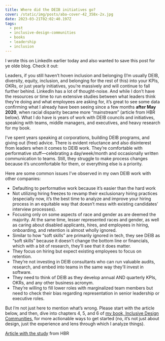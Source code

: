 ```yaml
---
title: Where did the DEIB initiatives go?
cover: /static/img/posts/aba-cover-42_358x-2x.jpg
date: 2023-03-21T02:02:40.197Z
tags:
  - post
  - inclusive-design-communities
  - books
  - leadership
  - inclusion
---
```

I wrote this on LinkedIn earlier today and also wanted to save this post for ye olde blog. Check it out:

Leaders, if you still haven’t hoven inclusion and belonging (I’m usually DEIB, diversity, equity, inclusion, and belonging for the rest of this) into your KPIs, OKRs, or just yearly initiatives, you’re massively and will continue to fall further behind. LinkedIn has a lot of thought-noise. And while I don’t have the resources or time to run extensive studies between what leaders think they’re doing and what employees are asking for, it’s great to see some data confirming what I already have been seeing since a few months **after May 2020**, when racial disparity became more “mainstream” (article from HBR below). What I do have is years of work with DEIB councils and initiatives, speaking with teams, middle managers, and executives, and heavy research for my book.

I’ve spent years speaking at corporations, building DEIB programs, and giving out (free) advice. There is evident reluctance and also disinterest from leaders when it comes to DEIB work. They’re comfortable with performative stuff—celebrating a day/week/month and occasionally written communication to teams. Still, they struggle to make process changes because it’s uncomfortable for them, or everything else is a priority.

Here are some common issues I’ve observed in my own DEIB work with other companies:

* Defaulting to performative work because it’s easier than the hard work
* Not utilizing hiring freezes to revamp their exclusionary hiring practices (especially now, it’s the best time to analyze and improve your hiring process in an equitable way that doesn’t mess with existing candidates’ interview processes).
* Focusing only on some aspects of race and gender as are deemed the majority. At the same time, lesser represented races and gender, as well as caring about disabled applicants, hires, and employees in hiring, onboarding, and retention is almost wholly ignored.
* Similar to how “soft skills” are primarily ignored in tech, they see DEIB as “soft skills” because it doesn’t change the bottom line or financials, which with a bit of research, they’ll see that it does matter.
* They focus on hiring but expect existing employees to focus on retention.
* They’re not investing in DEIB consultants who can run valuable audits, research, and embed into teams in the same way they’ll invest in software.
* They need to think of DEIB as they develop annual AND quarterly KPIs, OKRs, and any other business acronym.
* They’re willing to fill lower roles with marginalized team members but need to check their bias regarding representation in senior leadership or executive roles.

But I’m not just here to mention what’s wrong. Please start with the article below, and then, dive into chapters 4, 5, and 6 of [my book, Inclusive Design Communities](https://abookapart.com/products/inclusive-design-communities), for more actionable ways to get started (no, it’s not just about design, just the experience and lens through which I analyze things).

[Article with the study](https://hbr.org/2023/03/research-where-employees-think-companies-deib-efforts-are-failing) from HBR